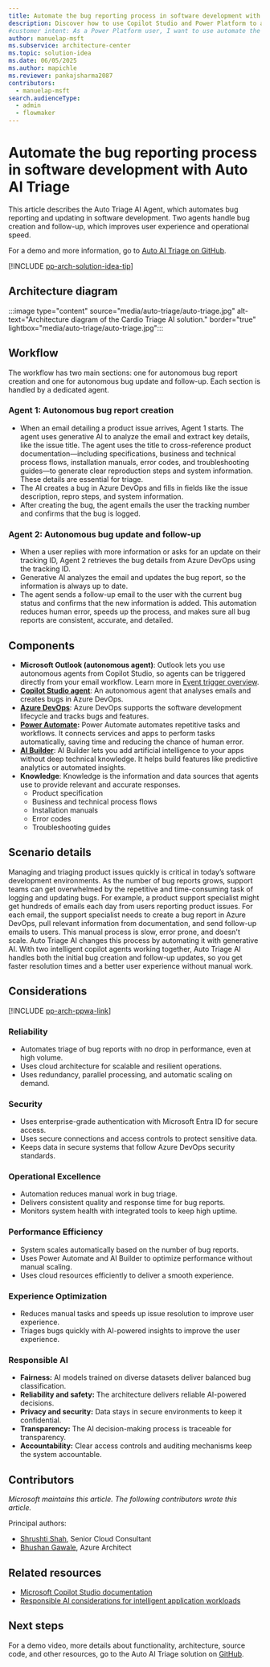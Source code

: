 ```yaml
---
title: Automate the bug reporting process in software development with Auto AI Triage
description: Discover how to use Copilot Studio and Power Platform to automate the bug reporting and updating processes in software development with Auto AI Triage
#customer intent: As a Power Platform user, I want to use automate the bug reporting and updating processes in software development
author: manuelap-msft
ms.subservice: architecture-center
ms.topic: solution-idea
ms.date: 06/05/2025
ms.author: mapichle
ms.reviewer: pankajsharma2087
contributors:
  - manuelap-msft
search.audienceType:
  - admin
  - flowmaker
---
```


# Automate the bug reporting process in software development with Auto AI Triage

This article describes the Auto Triage AI Agent, which automates bug reporting and updating in software development. Two agents handle bug creation and follow-up, which improves user experience and operational speed.

For a demo and more information, go to [Auto AI Triage on GitHub](https://github.com/Shrusti13/TriageAutonomousAgent?tab=readme-ov-file).

[!INCLUDE [pp-arch-solution-idea-tip](../../includes/pp-arch-solution-idea-tip.md)]

## Architecture diagram

:::image type="content" source="media/auto-triage/auto-triage.jpg" alt-text="Architecture diagram of the Cardio Triage AI solution." border="true" lightbox="media/auto-triage/auto-triage.jpg":::

## Workflow

The workflow has two main sections: one for autonomous bug report creation and one for autonomous bug update and follow-up. Each section is handled by a dedicated agent.

### Agent 1: Autonomous bug report creation

- When an email detailing a product issue arrives, Agent 1 starts. The agent uses generative AI to analyze the email and extract key details, like the issue title. The agent uses the title to cross-reference product documentation—including specifications, business and technical process flows, installation manuals, error codes, and troubleshooting guides—to generate clear reproduction steps and system information. These details are essential for triage.
- The AI creates a bug in Azure DevOps and fills in fields like the issue description, repro steps, and system information.
- After creating the bug, the agent emails the user the tracking number and confirms that the bug is logged.

### Agent 2: Autonomous bug update and follow-up

- When a user replies with more information or asks for an update on their tracking ID, Agent 2 retrieves the bug details from Azure DevOps using the tracking ID.
- Generative AI analyzes the email and updates the bug report, so the information is always up to date.
- The agent sends a follow-up email to the user with the current bug status and confirms that the new information is added. This automation reduces human error, speeds up the process, and makes sure all bug reports are consistent, accurate, and detailed.

## Components

- **Microsoft Outlook (autonomous agent)**: Outlook lets you use autonomous agents from Copilot Studio, so agents can be triggered directly from your email workflow. Learn more in [Event trigger overview](/microsoft-copilot-studio/authoring-triggers-about).
- [**Copilot Studio agent**](/microsoft-copilot-studio/): An autonomous agent that analyses emails and creates bugs in Azure DevOps.
- [**Azure DevOps**](/azure/devops/user-guide/what-is-azure-devops): Azure DevOps supports the software development lifecycle and tracks bugs and features.
- **[Power Automate](/power-automate/):** Power Automate automates repetitive tasks and workflows. It connects services and apps to perform tasks automatically, saving time and reducing the chance of human error.
- **[AI Builder](/ai-builder/)**: AI Builder lets you add artificial intelligence to your apps without deep technical knowledge. It helps build features like predictive analytics or automated insights.
- **Knowledge**: Knowledge is the information and data sources that agents use to provide relevant and accurate responses.
  - Product specification
  - Business and technical process flows
  - Installation manuals
  - Error codes
  - Troubleshooting guides

## Scenario details

Managing and triaging product issues quickly is critical in today’s software development environments. As the number of bug reports grows, support teams can get overwhelmed by the repetitive and time-consuming task of logging and updating bugs. For example, a product support specialist might get hundreds of emails each day from users reporting product issues. For each email, the support specialist needs to create a bug report in Azure DevOps, pull relevant information from documentation, and send follow-up emails to users. This manual process is slow, error prone, and doesn't scale.
Auto Triage AI changes this process by automating it with generative AI. With two intelligent copilot agents working together, Auto Triage AI handles both the initial bug creation and follow-up updates, so you get faster resolution times and a better user experience without manual work.

## Considerations

[!INCLUDE [pp-arch-ppwa-link](../../includes/pp-arch-ppwa-link.md)]

### Reliability

- Automates triage of bug reports with no drop in performance, even at high volume.
- Uses cloud architecture for scalable and resilient operations.
- Uses redundancy, parallel processing, and automatic scaling on demand.

### Security

- Uses enterprise-grade authentication with Microsoft Entra ID for secure access.
- Uses secure connections and access controls to protect sensitive data.
- Keeps data in secure systems that follow Azure DevOps security standards.

### Operational Excellence

- Automation reduces manual work in bug triage.
- Delivers consistent quality and response time for bug reports.
- Monitors system health with integrated tools to keep high uptime.

### Performance Efficiency

- System scales automatically based on the number of bug reports.
- Uses Power Automate and AI Builder to optimize performance without manual scaling.
- Uses cloud resources efficiently to deliver a smooth experience.

### Experience Optimization

- Reduces manual tasks and speeds up issue resolution to improve user experience.
- Triages bugs quickly with AI-powered insights to improve the user experience.

### Responsible AI

- **Fairness:** AI models trained on diverse datasets deliver balanced bug classification.
- **Reliability and safety:** The architecture delivers reliable AI-powered decisions.
- **Privacy and security:** Data stays in secure environments to keep it confidential.
- **Transparency:** The AI decision-making process is traceable for transparency.
- **Accountability:** Clear access controls and auditing mechanisms keep the system accountable.

## Contributors

_Microsoft maintains this article. The following contributors wrote this article._

Principal authors:

- [Shrushti Shah](https://www.linkedin.com/in/shrushti-shah-bba565162/), Senior Cloud Consultant
- [Bhushan Gawale](https://www.linkedin.com/in/bhushangawale/), Azure Architect

## Related resources

- [Microsoft Copilot Studio documentation](/microsoft-copilot-studio/)
- [Responsible AI considerations for intelligent application workloads](/power-platform/well-architected/intelligent-application/responsible-ai)

## Next steps

For a demo video, more details about functionality, architecture, source code, and other resources, go to the Auto AI Triage solution on [GitHub](https://github.com/Shrusti13/TriageAutonomousAgent?tab=readme-ov-file​).
